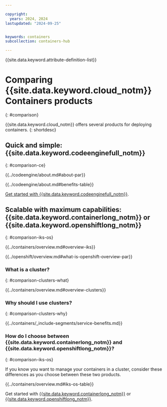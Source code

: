 ```yaml
---

copyright:
  years: 2024, 2024
lastupdated: "2024-09-25"


keywords: containers
subcollection: containers-hub

---
```



{{site.data.keyword.attribute-definition-list}}

# Comparing {{site.data.keyword.cloud_notm}} Containers products
{: #comparison}

{{site.data.keyword.cloud_notm}} offers several products for deploying containers.
{: shortdesc}



## Quick and simple: {{site.data.keyword.codeenginefull_notm}}
{: #comparison-ce}

{{../codeengine/about.md#about-par}}

{{../codeengine/about.md#benefits-table}}

[Get started with {{site.data.keyword.codeenginefull_notm}}](/docs/codeengine?topic=codeengine-getting-started).


## Scalable with maximum capabilities: {{site.data.keyword.containerlong_notm}} or {{site.data.keyword.openshiftlong_notm}}
{: #comparison-iks-os}

{{../containers/overview.md#overview-iks}}

{{../openshift/overview.md#what-is-openshift-overview-par}}

### What is a cluster?
{: #comparison-clusters-what}

{{../containers/overview.md#overview-clusters}}



### Why should I use clusters?
{: #comparison-clusters-why}

{{../containers/_include-segments/service-benefits.md}}


### How do I choose between {{site.data.keyword.containerlong_notm}} and {{site.data.keyword.openshiftlong_notm}}?
{: #comparison-iks-os}

If you know you want to manage your containers in a cluster, consider these differences as you choose between these two products.

{{../containers/overview.md#iks-os-table}}


Get started with [{{site.data.keyword.containerlong_notm}}](/docs/containers?topic=containers-getting-started) or [{{site.data.keyword.openshiftlong_notm}}](/docs/openshift?topic=containopenshifters-getting-started).
